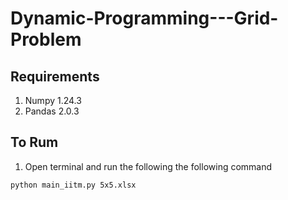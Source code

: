 # Dynamic-Programming---Grid-Problem


## Requirements
1. Numpy 1.24.3
2. Pandas 2.0.3



## To Rum
1. Open terminal and run the following the following command
```
python main_iitm.py 5x5.xlsx
```


